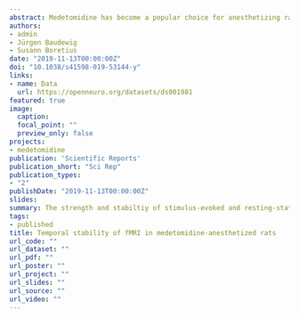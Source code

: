 ```yaml
---
abstract: Medetomidine has become a popular choice for anesthetizing rats during long-lasting sessions of blood-oxygen-level dependent (BOLD) functional magnetic resonance imaging (fMRI). Despite this, it has not yet been thoroughly established how commonly reported fMRI readouts evolve over several hours of medetomidine anesthesia and how they are affected by the precise timing, dose, and route of administration. We used four different protocols of medetomidine administration to anesthetize rats for up to six hours and repeatedly evaluated somatosensory stimulus-evoked BOLD responses and resting state functional connectivity. We found that the temporal evolution of fMRI readouts strongly depended on the method of administration. Intravenous administration of a medetomidine bolus (0.05 mg/kg), combined with a subsequent continuous infusion (0.1 mg/kg/h), led to temporally stable measures of stimulus-evoked activity and functional connectivity throughout the anesthesia. Deviating from the above protocol—by omitting the bolus, lowering the medetomidine dose, or using the subcutaneous route—compromised the stability of these measures in the initial two-hour period. We conclude that both an appropriate protocol of medetomidine administration and a suitable timing of fMRI experiments are crucial for obtaining consistent results. These factors should be considered for the design and interpretation of future rat fMRI studies.
authors:
- admin
- Jürgen Baudewig
- Susann Boretius
date: "2019-11-13T00:00:00Z"
doi: "10.1038/s41598-019-53144-y"
links:
- name: Data
  url: https://openneuro.org/datasets/ds001981
featured: true
image:
  caption:
  focal_point: ""
  preview_only: false
projects:
- medetomidine
publication: 'Scientific Reports'
publication_short: "Sci Rep"
publication_types:
- "2"
publishDate: "2019-11-13T00:00:00Z"
slides:
summary: The strength and stabiltiy of stimulus-evoked and resting-state fMRI measures under four different protocols of medetomidine administration in rats.
tags:
- published
title: Temporal stability of fMRI in medetomidine-anesthetized rats
url_code: ""
url_dataset: ""
url_pdf: ""
url_poster: ""
url_project: ""
url_slides: ""
url_source: ""
url_video: ""
---
```

